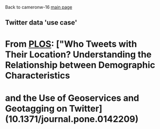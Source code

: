 Back to cameronw-16 [main page](index.md)

## Twitter data 'use case'

# From [PLOS](https://journals.plos.org/plosone/): ["Who Tweets with Their Location? Understanding the Relationship between Demographic Characteristics 
# and the Use of Geoservices and Geotagging on Twitter](10.1371/journal.pone.0142209)
